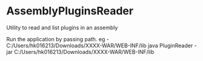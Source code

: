# AssemblyPluginsReader
Utility to read and list plugins in an assembly

Run the application by passing path. eg - C:/Users/hk016213/Downloads/XXXX-WAR/WEB-INF/lib
java PluginReader -jar C:/Users/hk016213/Downloads/XXXX-WAR/WEB-INF/lib
